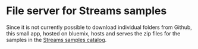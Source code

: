 # File server for Streams samples
Since it is not currently possible to download individual folders from Github, this small app, hosted on bluemix,
hosts and serves the zip files for the samples in the [Streams samples catalog](https://ibmstreams.github.io/samples).
